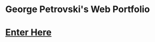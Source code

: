 George Petrovski's Web Portfolio
====================

# [Enter Here ](https://George-Petrovski.github.io)